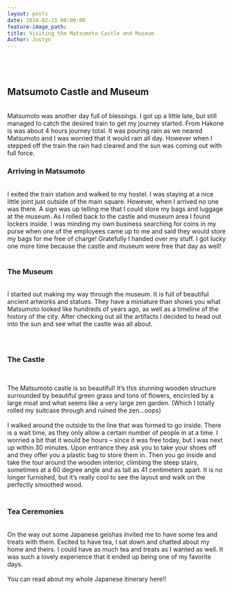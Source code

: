 ```yaml
---
layout: posts
date: 2018-02-21 00:00:00
feature-image_path:
title: Visiting the Matsumoto Castle and Museum
Author: Justyn
---
```


## &nbsp;

## Matsumoto Castle and Museum

<br>Matsumoto was another day full of blessings. I got up a little late, but still managed to catch the desired train to get my journey started. From Hakone is was about 4 hours journey total. It was pouring rain as we neared Matsumoto and I was worried that it would rain all day. However when I stepped off the train the rain had cleared and the sun was coming out with full force.

### Arriving in Matsumoto

<br>I exited the train station and walked to my hostel. I was staying at a nice little joint just outside of the main square. However, when I arrived no one was there. A sign was up telling me that I could store my bags and luggage at the museum. As I rolled back to the castle and museum area I found lockers inside. I was minding my own business searching for coins in my purse when one of the employees came up to me and said they would store my bags for me free of charge! Gratefully I handed over my stuff. I got lucky one more time because the castle and museum were free that day as well!<br>&nbsp;

### The Museum

<br>I started out making my way through the museum. It is full of beautiful ancient artworks and statues. They have a miniature than shows you what Matsumoto looked like hundreds of years ago, as well as a timeline of the history of the city. After checking out all the artifacts I decided to head out into the sun and see what the castle was all about.

### <br><br>The Castle

&nbsp;

The Matsumoto castle is so beautiful! It’s this stunning wooden structure surrounded by beautiful green grass and tons of flowers, encircled by a large moat and what seems like a very large zen garden. (Which I totally rolled my suitcase through and ruined the zen…oops)<br><br>I walked around the outside to the line that was formed to go inside. There is a wait time, as they only allow a certain number of people in at a time. I worried a bit that it would be hours – since it was free today, but I was next up within 30 minutes. Upon entrance they ask you to take your shoes off and they offer you a plastic bag to store them in. Then you go inside and take the tour around the wooden interior, climbing the steep stairs, sometimes at a 60 degree angle and as tall as 41 centimeters apart. It is no longer furnished, but it’s really cool to see the layout and walk on the perfectly smoothed wood.

### <br>Tea Ceremonies

<br>On the way out some Japanese geishas invited me to have some tea and treats with them. Excited to have tea, I sat down and chatted about my home and theirs. I could have as much tea and treats as I wanted as well. It was such a lovely experience that it ended up being one of my favorite days.<br><br>You can read about my whole Japanese itinerary here!!